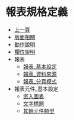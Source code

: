 # 報表規格定義
* [上一頁](../README.md)
* [版面相關](README#layout)
* [動作說明](README#form-action)
* [欄位說明](README#object-desc)
* 報表
    * [報表_基本設定]()
    * [報表_資料來源]()
    * [報表_分頁模式]()
* 報表元件_基本設定
    * [嵌入圖表]()
    * [文字標題]()
    * [其餘元件類型]()
